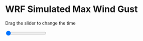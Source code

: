 <h1>WRF Simulated Max Wind Gust</h1>
<p>Drag the slider to change the time</p>

<div class="slidecontainer">
<input oninput='setImage(this)' class="slider" type="range" min="0" max="13" value="0" step="1" />
<img id='img'/>
</div>

<script>
var img = document.getElementById('img');
var img_array = ['/assets/images/wrf/w_wrfout_d01_2020-07-03_12:00:00.png',
'/assets/images/wrf/w_wrfout_d01_2020-07-03_13:00:00.png',
'/assets/images/wrf/w_wrfout_d01_2020-07-03_14:00:00.png',
'/assets/images/wrf/w_wrfout_d01_2020-07-03_15:00:00.png',
'/assets/images/wrf/w_wrfout_d01_2020-07-03_16:00:00.png',
'/assets/images/wrf/w_wrfout_d01_2020-07-03_17:00:00.png',
'/assets/images/wrf/w_wrfout_d01_2020-07-03_18:00:00.png',
'/assets/images/wrf/w_wrfout_d01_2020-07-03_19:00:00.png',
'/assets/images/wrf/w_wrfout_d01_2020-07-03_20:00:00.png',
'/assets/images/wrf/w_wrfout_d01_2020-07-03_21:00:00.png',
'/assets/images/wrf/w_wrfout_d01_2020-07-03_22:00:00.png',
'/assets/images/wrf/w_wrfout_d01_2020-07-03_23:00:00.png',
'/assets/images/wrf/w_wrfout_d01_2020-07-04_00:00:00.png',];
function setImage(obj)
{
        var value = obj.value;
        img.src = img_array[value];

}
</script>
